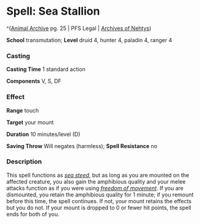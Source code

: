 # Spell: Sea Stallion

^([Animal Archive][ss-sea-stallion] pg. 25 | PFS Legal | [Archives of Nehtys][sn-sea-stallion])

**School** transmutation; **Level** druid 4, hunter 4, paladin 4, ranger 4

### Casting

**Casting Time** 1 standard action  

**Components** V, S, DF

### Effect

**Range** touch  

**Target** your mount  

**Duration** 10 minutes/level (D)  

**Saving Throw** Will negates (harmless); **Spell Resistance** no

### Description

This spell functions as _[sea steed]_, but as long as you are mounted on the affected creature, you also gain the amphibious quality and your melee attacks function as if you were using _[freedom of movement]_. If you are dismounted, you retain the amphibious quality for 1 minute; if you remount before this time, the spell continues. If not, your mount retains the effects but you do not. If your mount is dropped to 0 or fewer hit points, the spell ends for both of you.

[ss-sea-stallion]: http://paizo.com/products/btpy8w7p
[sn-sea-stallion]: http://www.archivesofnethys.com/SpellDisplay.aspx?ItemName=Sea%20Stallion
[freedom of movement]: http://www.archivesofnethys.com/SpellDisplay.aspx?ItemName=freedom%20of%20movement
[sea steed]: http://www.archivesofnethys.com/SpellDisplay.aspx?ItemName=sea%20steed